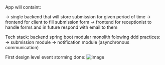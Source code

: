 App will containt:

-> single backend that will store submission for given period of time
-> frontend for client to fill submission form
-> frontend for receptionist to handle forms and in future respond with email to them

Tech stack: backend spring boot modular monolith folowing ddd practices:
-> submission module
-> notification module (asynchronous communication)

First design level event storming done:
![image](https://github.com/DamianMarek98/car-repair-shop-request-submission/assets/43189598/a6771d67-e291-424d-90ed-6750a00d0610)
